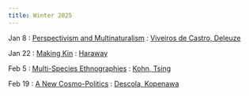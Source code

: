 ```yaml
---
title: Winter 2025
---
```


Jan 8
: [Perspectivism and Multinaturalism](#)
  : [Viveiros de Castro, Deleuze](#)

Jan 22
: [Making Kin](#)
  : [Haraway](#)

Feb 5
: [Multi-Species Ethnographies](#)
  : [Kohn, Tsing](#)

Feb 19
: [A New Cosmo-Politics](#)
  : [Descola, Kopenawa](#)
